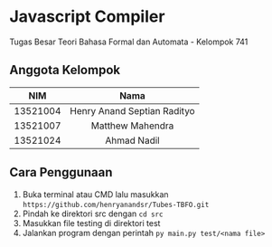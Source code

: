 # Javascript Compiler
Tugas Besar Teori Bahasa Formal dan Automata - Kelompok 741

## Anggota Kelompok
| NIM | Nama |
| :---: | :---: |
| 13521004 | Henry Anand Septian Radityo |
| 13521007 | Matthew Mahendra |
| 13521024 | Ahmad Nadil |

## Cara Penggunaan
1. Buka terminal atau CMD lalu masukkan `https://github.com/henryanandsr/Tubes-TBFO.git`
2. Pindah ke direktori src dengan `cd src`
3. Masukkan file testing di direktori test
4. Jalankan program dengan perintah `py main.py test/<nama file>`
